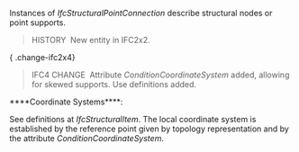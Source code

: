 Instances of _IfcStructuralPointConnection_ describe structural nodes or point supports.

> HISTORY&nbsp; New entity in IFC2x2.

{ .change-ifc2x4}
> IFC4 CHANGE&nbsp; Attribute _ConditionCoordinateSystem_ added, allowing for skewed supports. Use definitions added.

\*\*\*\*Coordinate Systems\*\*\*\*:

See definitions at _IfcStructuralItem_. The local coordinate system is established by the reference point given by topology representation and by the attribute _ConditionCoordinateSystem_.
